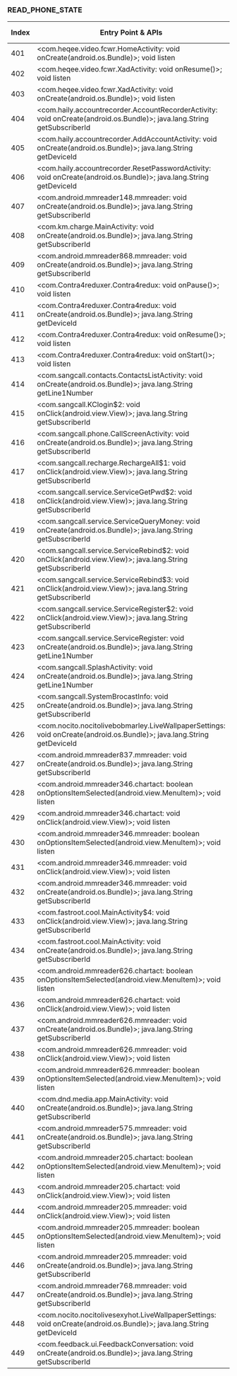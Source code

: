 ### READ_PHONE_STATE
| Index | Entry Point & APIs | Screen shot | Resource id | Label |
| ------------- | ------------- | ------------- |-------------|-------------|
| 401 | <com.heqee.video.fcwr.HomeActivity: void onCreate(android.os.Bundle)>; void listen | ![](D:\COSMOS\output\py\Drebin\VirusShare_Android_20130506\VirusShare_0ef14e891132e97903bef73a7c395fae\com.heqee.video.fcwr.HomeActivity.png) |  | |
| 402 | <com.heqee.video.fcwr.XadActivity: void onResume()>; void listen | ![](D:\COSMOS\output\py\Drebin\VirusShare_Android_20130506\VirusShare_0ef14e891132e97903bef73a7c395fae\com.heqee.video.fcwr.XadActivity.png) |  | |
| 403 | <com.heqee.video.fcwr.XadActivity: void onCreate(android.os.Bundle)>; void listen | ![](D:\COSMOS\output\py\Drebin\VirusShare_Android_20130506\VirusShare_0ef14e891132e97903bef73a7c395fae\com.heqee.video.fcwr.XadActivity.png) |  | |
| 404 | <com.haily.accountrecorder.AccountRecorderActivity: void onCreate(android.os.Bundle)>; java.lang.String getSubscriberId | ![](D:\COSMOS\output\py\Drebin\VirusShare_Android_20130506\VirusShare_0f008fbb91d31ba6488e17fbef01f5c9\com.haily.accountrecorder.AccountRecorderActivity.png) |  | |
| 405 | <com.haily.accountrecorder.AddAccountActivity: void onCreate(android.os.Bundle)>; java.lang.String getDeviceId | ![](D:\COSMOS\output\py\Drebin\VirusShare_Android_20130506\VirusShare_0f008fbb91d31ba6488e17fbef01f5c9\com.haily.accountrecorder.AddAccountActivity.png) |  | |
| 406 | <com.haily.accountrecorder.ResetPasswordActivity: void onCreate(android.os.Bundle)>; java.lang.String getDeviceId | ![](D:\COSMOS\output\py\Drebin\VirusShare_Android_20130506\VirusShare_0f008fbb91d31ba6488e17fbef01f5c9\com.haily.accountrecorder.ResetPasswordActivity.png) |  | |
| 407 | <com.android.mmreader148.mmreader: void onCreate(android.os.Bundle)>; java.lang.String getSubscriberId | ![](D:\COSMOS\output\py\Drebin\VirusShare_Android_20130506\VirusShare_0f011311e278675a402cf6eeca6468f0\com.android.mmreader148.mmreader.png) |  | |
| 408 | <com.km.charge.MainActivity: void onCreate(android.os.Bundle)>; java.lang.String getSubscriberId | ![](D:\COSMOS\output\py\Drebin\VirusShare_Android_20130506\VirusShare_c0659bfe15ffa0a6aa587e17135d4313\com.km.charge.MainActivity.png) |  | |
| 409 | <com.android.mmreader868.mmreader: void onCreate(android.os.Bundle)>; java.lang.String getSubscriberId | ![](D:\COSMOS\output\py\Drebin\VirusShare_Android_20130506\VirusShare_0f1d07ed220a2e6c2b3d04293419df04\com.android.mmreader868.mmreader.png) |  | |
| 410 | <com.Contra4reduxer.Contra4redux: void onPause()>; void listen | ![](D:\COSMOS\output\py\Drebin\VirusShare_Android_20130506\VirusShare_0f305a5b6b6b44c141587e68aa9b5d19\com.Contra4reduxer.Contra4redux.png) |  | |
| 411 | <com.Contra4reduxer.Contra4redux: void onCreate(android.os.Bundle)>; java.lang.String getDeviceId | ![](D:\COSMOS\output\py\Drebin\VirusShare_Android_20130506\VirusShare_0f305a5b6b6b44c141587e68aa9b5d19\com.Contra4reduxer.Contra4redux.png) |  | |
| 412 | <com.Contra4reduxer.Contra4redux: void onResume()>; void listen | ![](D:\COSMOS\output\py\Drebin\VirusShare_Android_20130506\VirusShare_0f305a5b6b6b44c141587e68aa9b5d19\com.Contra4reduxer.Contra4redux.png) |  | |
| 413 | <com.Contra4reduxer.Contra4redux: void onStart()>; void listen | ![](D:\COSMOS\output\py\Drebin\VirusShare_Android_20130506\VirusShare_0f305a5b6b6b44c141587e68aa9b5d19\com.Contra4reduxer.Contra4redux.png) |  | |
| 414 | <com.sangcall.contacts.ContactsListActivity: void onCreate(android.os.Bundle)>; java.lang.String getLine1Number | ![](D:\COSMOS\output\py\Drebin\VirusShare_Android_20130506\VirusShare_f1b7bdab38e098b6402690922b373645\com.sangcall.contacts.ContactsListActivity.png) |  | |
| 415 | <com.sangcall.KClogin$2: void onClick(android.view.View)>; java.lang.String getSubscriberId | ![](D:\COSMOS\output\py\Drebin\VirusShare_Android_20130506\VirusShare_f1b7bdab38e098b6402690922b373645\com.sangcall.KClogin.png) |  | |
| 416 | <com.sangcall.phone.CallScreenActivity: void onCreate(android.os.Bundle)>; java.lang.String getSubscriberId | ![](D:\COSMOS\output\py\Drebin\VirusShare_Android_20130506\VirusShare_f1b7bdab38e098b6402690922b373645\com.sangcall.phone.CallScreenActivity.png) |  | |
| 417 | <com.sangcall.recharge.RechargeAll$1: void onClick(android.view.View)>; java.lang.String getSubscriberId | ![](D:\COSMOS\output\py\Drebin\VirusShare_Android_20130506\VirusShare_f1b7bdab38e098b6402690922b373645\com.sangcall.recharge.RechargeAll.png) |  | |
| 418 | <com.sangcall.service.ServiceGetPwd$2: void onClick(android.view.View)>; java.lang.String getSubscriberId | ![](D:\COSMOS\output\py\Drebin\VirusShare_Android_20130506\VirusShare_f1b7bdab38e098b6402690922b373645\com.sangcall.service.ServiceGetPwd.png) |  | |
| 419 | <com.sangcall.service.ServiceQueryMoney: void onCreate(android.os.Bundle)>; java.lang.String getSubscriberId | ![](D:\COSMOS\output\py\Drebin\VirusShare_Android_20130506\VirusShare_f1b7bdab38e098b6402690922b373645\com.sangcall.service.ServiceQueryMoney.png) |  | |
| 420 | <com.sangcall.service.ServiceRebind$2: void onClick(android.view.View)>; java.lang.String getSubscriberId | ![](D:\COSMOS\output\py\Drebin\VirusShare_Android_20130506\VirusShare_f1b7bdab38e098b6402690922b373645\com.sangcall.service.ServiceRebind.png) |  | |
| 421 | <com.sangcall.service.ServiceRebind$3: void onClick(android.view.View)>; java.lang.String getSubscriberId | ![](D:\COSMOS\output\py\Drebin\VirusShare_Android_20130506\VirusShare_f1b7bdab38e098b6402690922b373645\com.sangcall.service.ServiceRebind.png) |  | |
| 422 | <com.sangcall.service.ServiceRegister$2: void onClick(android.view.View)>; java.lang.String getSubscriberId | ![](D:\COSMOS\output\py\Drebin\VirusShare_Android_20130506\VirusShare_f1b7bdab38e098b6402690922b373645\com.sangcall.service.ServiceRegister.png) |  | |
| 423 | <com.sangcall.service.ServiceRegister: void onCreate(android.os.Bundle)>; java.lang.String getLine1Number | ![](D:\COSMOS\output\py\Drebin\VirusShare_Android_20130506\VirusShare_f1b7bdab38e098b6402690922b373645\com.sangcall.service.ServiceRegister.png) |  | |
| 424 | <com.sangcall.SplashActivity: void onCreate(android.os.Bundle)>; java.lang.String getLine1Number | ![](D:\COSMOS\output\py\Drebin\VirusShare_Android_20130506\VirusShare_f1b7bdab38e098b6402690922b373645\com.sangcall.SplashActivity.png) |  | |
| 425 | <com.sangcall.SystemBrocastInfo: void onCreate(android.os.Bundle)>; java.lang.String getSubscriberId | ![](D:\COSMOS\output\py\Drebin\VirusShare_Android_20130506\VirusShare_f1b7bdab38e098b6402690922b373645\com.sangcall.SystemBrocastInfo.png) |  | |
| 426 | <com.nocito.nocitolivebobmarley.LiveWallpaperSettings: void onCreate(android.os.Bundle)>; java.lang.String getDeviceId | ![](D:\COSMOS\output\py\Drebin\VirusShare_Android_20130506\VirusShare_0f6732e04fa5de8ce12b8045f5be4c2d\com.nocito.nocitolivebobmarley.LiveWallpaperSettings.png) |  | |
| 427 | <com.android.mmreader837.mmreader: void onCreate(android.os.Bundle)>; java.lang.String getSubscriberId | ![](D:\COSMOS\output\py\Drebin\VirusShare_Android_20130506\VirusShare_0f75696c383d86ccf9b2fd6f162a8c1b\com.android.mmreader837.mmreader.png) |  | |
| 428 | <com.android.mmreader346.chartact: boolean onOptionsItemSelected(android.view.MenuItem)>; void listen | ![](D:\COSMOS\output\py\Drebin\VirusShare_Android_20130506\VirusShare_0fafe84e2e5801c24bd17bad3ff41ef9\com.android.mmreader346.chartact.png) |  | |
| 429 | <com.android.mmreader346.chartact: void onClick(android.view.View)>; void listen | ![](D:\COSMOS\output\py\Drebin\VirusShare_Android_20130506\VirusShare_0fafe84e2e5801c24bd17bad3ff41ef9\com.android.mmreader346.chartact.png) |  | |
| 430 | <com.android.mmreader346.mmreader: boolean onOptionsItemSelected(android.view.MenuItem)>; void listen | ![](D:\COSMOS\output\py\Drebin\VirusShare_Android_20130506\VirusShare_0fafe84e2e5801c24bd17bad3ff41ef9\com.android.mmreader346.mmreader.png) |  | |
| 431 | <com.android.mmreader346.mmreader: void onClick(android.view.View)>; void listen | ![](D:\COSMOS\output\py\Drebin\VirusShare_Android_20130506\VirusShare_0fafe84e2e5801c24bd17bad3ff41ef9\com.android.mmreader346.mmreader.png) |  | |
| 432 | <com.android.mmreader346.mmreader: void onCreate(android.os.Bundle)>; java.lang.String getSubscriberId | ![](D:\COSMOS\output\py\Drebin\VirusShare_Android_20130506\VirusShare_0fafe84e2e5801c24bd17bad3ff41ef9\com.android.mmreader346.mmreader.png) |  | |
| 433 | <com.fastroot.cool.MainActivity$4: void onClick(android.view.View)>; java.lang.String getSubscriberId | ![](D:\COSMOS\output\py\Drebin\VirusShare_Android_20130506\VirusShare_ddc75a9aea5ac4933bcdf6001c0ef817\com.fastroot.cool.MainActivity.png) |  | |
| 434 | <com.fastroot.cool.MainActivity: void onCreate(android.os.Bundle)>; java.lang.String getSubscriberId | ![](D:\COSMOS\output\py\Drebin\VirusShare_Android_20130506\VirusShare_f852e9de2069611f5b047867e49059fb\com.fastroot.cool.MainActivity.png) |  | |
| 435 | <com.android.mmreader626.chartact: boolean onOptionsItemSelected(android.view.MenuItem)>; void listen | ![](D:\COSMOS\output\py\Drebin\VirusShare_Android_20130506\VirusShare_0fbf65d2f0e6d516de6331b2dc3c7eaa\com.android.mmreader626.chartact.png) |  | |
| 436 | <com.android.mmreader626.chartact: void onClick(android.view.View)>; void listen | ![](D:\COSMOS\output\py\Drebin\VirusShare_Android_20130506\VirusShare_0fbf65d2f0e6d516de6331b2dc3c7eaa\com.android.mmreader626.chartact.png) |  | |
| 437 | <com.android.mmreader626.mmreader: void onCreate(android.os.Bundle)>; java.lang.String getSubscriberId | ![](D:\COSMOS\output\py\Drebin\VirusShare_Android_20130506\VirusShare_19698b00b31f513eb232f2805c4c331e\com.android.mmreader626.mmreader.png) |  | |
| 438 | <com.android.mmreader626.mmreader: void onClick(android.view.View)>; void listen | ![](D:\COSMOS\output\py\Drebin\VirusShare_Android_20130506\VirusShare_0fbf65d2f0e6d516de6331b2dc3c7eaa\com.android.mmreader626.mmreader.png) |  | |
| 439 | <com.android.mmreader626.mmreader: boolean onOptionsItemSelected(android.view.MenuItem)>; void listen | ![](D:\COSMOS\output\py\Drebin\VirusShare_Android_20130506\VirusShare_0fbf65d2f0e6d516de6331b2dc3c7eaa\com.android.mmreader626.mmreader.png) |  | |
| 440 | <com.dnd.media.app.MainActivity: void onCreate(android.os.Bundle)>; java.lang.String getSubscriberId | ![](D:\COSMOS\output\py\Drebin\VirusShare_Android_20130506\VirusShare_0fc558539c44b8cf0a7eb5ef864c480b\com.dnd.media.app.MainActivity.png) |  | |
| 441 | <com.android.mmreader575.mmreader: void onCreate(android.os.Bundle)>; java.lang.String getSubscriberId | ![](D:\COSMOS\output\py\Drebin\VirusShare_Android_20130506\VirusShare_1003b0764e9b3aa437929c2f6efe44cc\com.android.mmreader575.mmreader.png) |  | |
| 442 | <com.android.mmreader205.chartact: boolean onOptionsItemSelected(android.view.MenuItem)>; void listen | ![](D:\COSMOS\output\py\Drebin\VirusShare_Android_20130506\VirusShare_10598cd6b55044de0d9778bd640bc930\com.android.mmreader205.chartact.png) |  | |
| 443 | <com.android.mmreader205.chartact: void onClick(android.view.View)>; void listen | ![](D:\COSMOS\output\py\Drebin\VirusShare_Android_20130506\VirusShare_10598cd6b55044de0d9778bd640bc930\com.android.mmreader205.chartact.png) |  | |
| 444 | <com.android.mmreader205.mmreader: void onClick(android.view.View)>; void listen | ![](D:\COSMOS\output\py\Drebin\VirusShare_Android_20130506\VirusShare_10598cd6b55044de0d9778bd640bc930\com.android.mmreader205.mmreader.png) |  | |
| 445 | <com.android.mmreader205.mmreader: boolean onOptionsItemSelected(android.view.MenuItem)>; void listen | ![](D:\COSMOS\output\py\Drebin\VirusShare_Android_20130506\VirusShare_10598cd6b55044de0d9778bd640bc930\com.android.mmreader205.mmreader.png) |  | |
| 446 | <com.android.mmreader205.mmreader: void onCreate(android.os.Bundle)>; java.lang.String getSubscriberId | ![](D:\COSMOS\output\py\Drebin\VirusShare_Android_20130506\VirusShare_6acc6a76a11c01f5d7e7533353d07d71\com.android.mmreader205.mmreader.png) |  | |
| 447 | <com.android.mmreader768.mmreader: void onCreate(android.os.Bundle)>; java.lang.String getSubscriberId | ![](D:\COSMOS\output\py\Drebin\VirusShare_Android_20130506\VirusShare_67f1990d2c3f7b8e88438a18702c1cc7\com.android.mmreader768.mmreader.png) |  | |
| 448 | <com.nocito.nocitolivesexyhot.LiveWallpaperSettings: void onCreate(android.os.Bundle)>; java.lang.String getDeviceId | ![](D:\COSMOS\output\py\Drebin\VirusShare_Android_20130506\VirusShare_107876717e142f7f5191da1a1fd73f5d\com.nocito.nocitolivesexyhot.LiveWallpaperSettings.png) |  | |
| 449 | <com.feedback.ui.FeedbackConversation: void onCreate(android.os.Bundle)>; java.lang.String getSubscriberId | ![](D:\COSMOS\output\py\Drebin\VirusShare_Android_20130506\VirusShare_31d8bad56d0316c867b9a7c4ab5acb50\com.feedback.ui.FeedbackConversation.png) |  | |
